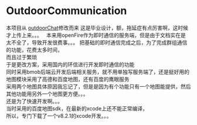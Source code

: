 # OutdoorCommunication
本项目从 [outdoorChat](https://github.com/smilebing/OutdoorChat)修改而来
这是毕业设计，额，拖延症有点厉害啊，这时候才上传上来。。。  
本来用openFire作为即时通信的服务端，但是由于文档实在是太不全了，导致开发很费事。。。 
把基础的即时通信完成之后，为了完成群组通信的功能，花费太多时间，  
而且过于繁琐  
于是更改方案，采用国内的环信进行开发即时通信的功能  
同时采用bmob后端云开发后端相关服务，就不用单独写服务端了，还是挺好用的  
地图模块采用了高德和百度地图，还有百度的鹰眼服务  
采用两个地图具体原因我忘记了，但是是因为有个功能只有一个地图能提供，然后其他功能用另外一个地图更方便。。。  
还是为了快速开发啊。。。   
当时采用的百度地图sdk，在最新的xcode上还不能正常编译，  
所以，专门下载了一个v8.2.1的xcode开发。。。

